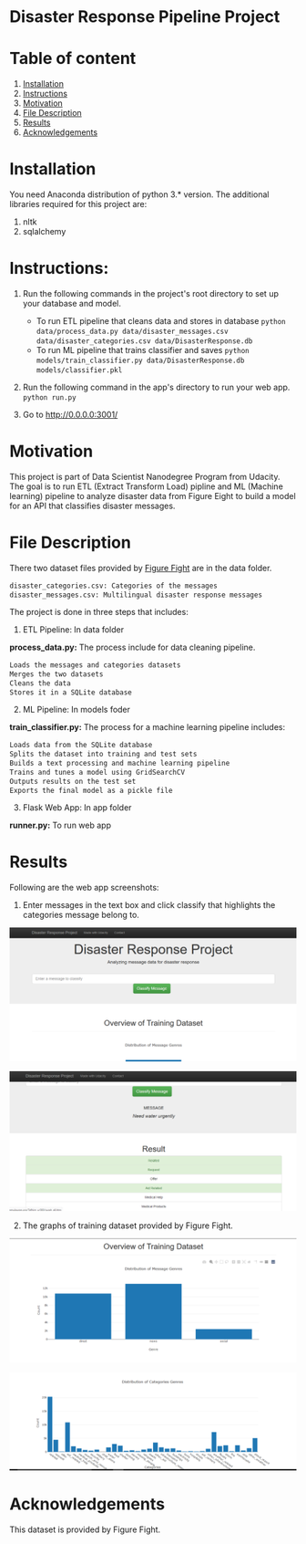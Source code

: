 # Disaster Response Pipeline Project

# Table of content
1. [Installation](#Installation)
2. [Instructions](#Instructions)
3. [Motivation](#Motivation)
4. [File Description](#FileDescription)
5. [Results](#Results)
6. [Acknowledgements](#Acknowledgements)

<a name="Installation"></a>
# Installation
You need Anaconda distribution of python 3.* version. The additional libraries required for this project are:

1. nltk
2. sqlalchemy

<a name="Instructions"></a>
# Instructions:
1. Run the following commands in the project's root directory to set up your database and model.

    - To run ETL pipeline that cleans data and stores in database
        `python data/process_data.py data/disaster_messages.csv data/disaster_categories.csv data/DisasterResponse.db`
    - To run ML pipeline that trains classifier and saves
        `python models/train_classifier.py data/DisasterResponse.db models/classifier.pkl`

2. Run the following command in the app's directory to run your web app.
    `python run.py`

3. Go to http://0.0.0.0:3001/

<a name="Motivation"></a>
# Motivation
This project is part of Data Scientist Nanodegree Program from Udacity. The goal is to run ETL (Extract Transform Load) pipline and ML (Machine learning) pipeline to analyze disaster data from Figure Eight to build a model for an API that classifies disaster messages.

<a name="FileDescription"></a>
# File Description

There two dataset files provided by [Figure Fight](https://www.figure-eight.com/dataset/combined-disaster-response-data/) are in the data folder.

    disaster_categories.csv: Categories of the messages
    disaster_messages.csv: Multilingual disaster response messages

The project is done in three steps that includes:

1. ETL Pipeline: In data folder

**process_data.py:** The process include for data cleaning pipeline.

    Loads the messages and categories datasets
    Merges the two datasets
    Cleans the data
    Stores it in a SQLite database

2. ML Pipeline: In models foder

**train_classifier.py:** The process for a machine learning pipeline includes:

    Loads data from the SQLite database
    Splits the dataset into training and test sets
    Builds a text processing and machine learning pipeline
    Trains and tunes a model using GridSearchCV
    Outputs results on the test set
    Exports the final model as a pickle file

3. Flask Web App: In app folder

**runner.py:** To run web app
    
<a name="Results"></a>
# Results
Following are the web app screenshots:

1. Enter messages in the text box and click classify that highlights the categories message belong to.

![images](https://github.com/raziakhalidbutt/Disaster_Response_pipeline/blob/master/images/fig1.PNG)

![images](https://github.com/raziakhalidbutt/Disaster_Response_pipeline/blob/master/images/fig4.PNG)

2. The graphs of training dataset provided by Figure Fight.

![images](https://github.com/raziakhalidbutt/Disaster_Response_pipeline/blob/master/images/fig2.PNG)

![images](https://github.com/raziakhalidbutt/Disaster_Response_pipeline/blob/master/images/fig3.PNG)


<a name="Acknowledgements"></a>
# Acknowledgements
This dataset is provided by Figure Fight. 
